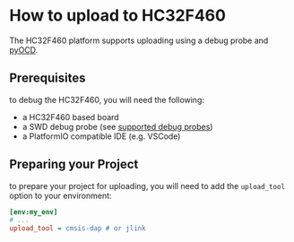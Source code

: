 # How to upload to HC32F460

The HC32F460 platform supports uploading using a debug probe and [pyOCD](https://github.com/pyocd/pyOCD).

## Prerequisites

to debug the HC32F460, you will need the following:
- a HC32F460 based board
- a SWD debug probe (see [supported debug probes](./SUPPORTED_DEBUG_PROBES.md))
- a PlatformIO compatible IDE (e.g. VSCode)

## Preparing your Project

to prepare your project for uploading, you will need to add the `upload_tool` option to your environment:

```ini
[env:my_env]
# ...
upload_tool = cmsis-dap # or jlink
```
